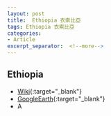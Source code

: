 ```yaml
---
layout: post
title:  Ethiopia 衣索比亞
tags: Ethiopia 衣索比亞 
categories:
- Article
excerpt_separator:  <!--more-->
---
```

## Ethiopia 
- [Wiki](https://zh.wikipedia.org/w/index.php?search=Ethiopia "Wiki"){:target="_blank"} 
- [GoogleEarth](https://earth.google.com/web/search/Ethiopia "GoogleEarth"){:target="_blank"} 
- A 

